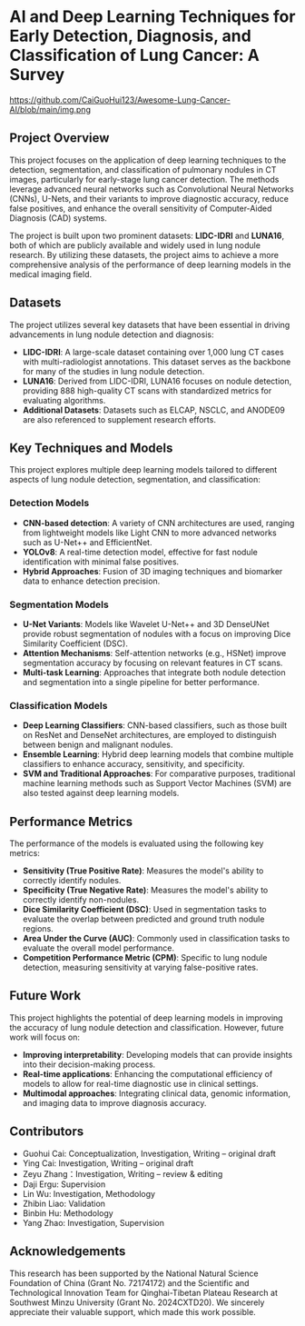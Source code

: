 # AI and Deep Learning Techniques for Early Detection, Diagnosis, and Classification of Lung Cancer: A Survey

https://github.com/CaiGuoHui123/Awesome-Lung-Cancer-AI/blob/main/img.png

## Project Overview

This project focuses on the application of deep learning techniques to the detection, segmentation, and classification of pulmonary nodules in CT images, particularly for early-stage lung cancer detection. The methods leverage advanced neural networks such as Convolutional Neural Networks (CNNs), U-Nets, and their variants to improve diagnostic accuracy, reduce false positives, and enhance the overall sensitivity of Computer-Aided Diagnosis (CAD) systems.

The project is built upon two prominent datasets: **LIDC-IDRI** and **LUNA16**, both of which are publicly available and widely used in lung nodule research. By utilizing these datasets, the project aims to achieve a more comprehensive analysis of the performance of deep learning models in the medical imaging field.

## Datasets
The project utilizes several key datasets that have been essential in driving advancements in lung nodule detection and diagnosis:

- **LIDC-IDRI**: A large-scale dataset containing over 1,000 lung CT cases with multi-radiologist annotations. This dataset serves as the backbone for many of the studies in lung nodule detection.
- **LUNA16**: Derived from LIDC-IDRI, LUNA16 focuses on nodule detection, providing 888 high-quality CT scans with standardized metrics for evaluating algorithms.
- **Additional Datasets**: Datasets such as ELCAP, NSCLC, and ANODE09 are also referenced to supplement research efforts.

## Key Techniques and Models
This project explores multiple deep learning models tailored to different aspects of lung nodule detection, segmentation, and classification:

### Detection Models
- **CNN-based detection**: A variety of CNN architectures are used, ranging from lightweight models like Light CNN to more advanced networks such as U-Net++ and EfficientNet.
- **YOLOv8**: A real-time detection model, effective for fast nodule identification with minimal false positives.
- **Hybrid Approaches**: Fusion of 3D imaging techniques and biomarker data to enhance detection precision.

### Segmentation Models
- **U-Net Variants**: Models like Wavelet U-Net++ and 3D DenseUNet provide robust segmentation of nodules with a focus on improving Dice Similarity Coefficient (DSC).
- **Attention Mechanisms**: Self-attention networks (e.g., HSNet) improve segmentation accuracy by focusing on relevant features in CT scans.
- **Multi-task Learning**: Approaches that integrate both nodule detection and segmentation into a single pipeline for better performance.

### Classification Models
- **Deep Learning Classifiers**: CNN-based classifiers, such as those built on ResNet and DenseNet architectures, are employed to distinguish between benign and malignant nodules.
- **Ensemble Learning**: Hybrid deep learning models that combine multiple classifiers to enhance accuracy, sensitivity, and specificity.
- **SVM and Traditional Approaches**: For comparative purposes, traditional machine learning methods such as Support Vector Machines (SVM) are also tested against deep learning models.

## Performance Metrics
The performance of the models is evaluated using the following key metrics:
- **Sensitivity (True Positive Rate)**: Measures the model's ability to correctly identify nodules.
- **Specificity (True Negative Rate)**: Measures the model's ability to correctly identify non-nodules.
- **Dice Similarity Coefficient (DSC)**: Used in segmentation tasks to evaluate the overlap between predicted and ground truth nodule regions.
- **Area Under the Curve (AUC)**: Commonly used in classification tasks to evaluate the overall model performance.
- **Competition Performance Metric (CPM)**: Specific to lung nodule detection, measuring sensitivity at varying false-positive rates.

## Future Work
This project highlights the potential of deep learning models in improving the accuracy of lung nodule detection and classification. However, future work will focus on:
- **Improving interpretability**: Developing models that can provide insights into their decision-making process.
- **Real-time applications**: Enhancing the computational efficiency of models to allow for real-time diagnostic use in clinical settings.
- **Multimodal approaches**: Integrating clinical data, genomic information, and imaging data to improve diagnosis accuracy.

## Contributors
- Guohui Cai: Conceptualization, Investigation, Writing – original draft
- Ying Cai: Investigation, Writing – original draft
- Zeyu Zhang：Investigation, Writing – review & editing
- Daji Ergu: Supervision
- Lin Wu: Investigation, Methodology
- Zhibin Liao: Validation
- Binbin Hu: Methodology
- Yang Zhao: Investigation, Supervision

## Acknowledgements
This research has been supported by the National Natural Science Foundation of China (Grant No. 72174172) and the Scientific and Technological Innovation Team for Qinghai-Tibetan Plateau Research at Southwest Minzu University (Grant No. 2024CXTD20). We sincerely appreciate their valuable support, which made this work possible.
